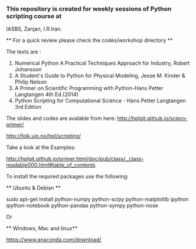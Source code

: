 ### This repository is created for weekly sessions of Python scripting course at

IASBS, Zanjan, I.R.Iran.

** For a quick review please check the codes/workshop directory **

The texts are :

1. Numerical Python A Practical Techniques Approach for Industry, Robert Johansson
2. A Student's Guide to Python for Physical Modeling, Jesse M. Kinder & Philip Nelson
3. A Primer on Scientific Programming with Python-Hans Petter Langtangen 4th Ed.(2014)
4. Python Scripting for Computational Science - Hans Petter Langtangen 3rd Edition

The slides and codes are avalable from here:
http://hplgit.github.io/scipro-primer/

http://folk.uio.no/hpl/scripting/

Take a look at the Examples:

http://hplgit.github.io/primer.html/doc/pub/class/._class-readable000.html#table_of_contents

To install the required packages use the following:

** Ubuntu & Debian **

sudo apt-get install python-numpy python-scipy python-matplotlib ipython ipython-notebook python-pandas python-sympy python-nose

Or

** Windows, Mac and linux**

https://www.anaconda.com/download/
